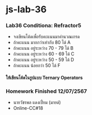 # js-lab-36
### Lab36 Conditiona: Refractor5
- จงเขียนโค้ดเพื่อรับคะแนนมาคำนวณเกรด
- ถ้าคะแนน มากกว่าเท่ากับ 80 ได้ A
- ถ้าคะแนน อยู่ระหว่าง 70 - 79 ได้ B
- ถ้าคะแนน อยู่ระหว่าง 60 - 69 ได้ C
- ถ้าคะแนน อยู่ระหว่าง 50 - 59 ได้ D
- ถ้าคะแนน น้อยกว่า 50 ได้ F

#### ให้เขียนโค้ดในรูปแบบ Ternary Operators

### Homework Finished 12/07/2567
- นายวัชรพล แดงเปี่ยม (มายด์)
- Online-CC#18